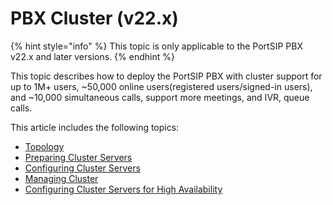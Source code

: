 # PBX Cluster (v22.x)

{% hint style="info" %}
This topic is only applicable to the PortSIP PBX v22.x and later versions.
{% endhint %}

This topic describes how to deploy the PortSIP PBX with cluster support for up to 1M+ users, \~50,000 online users(registered users/signed-in users), and \~10,000 simultaneous calls, support more meetings, and IVR, queue calls.

This article includes the following topics:

* [Topology](../pbx-cluster/topology.md)
* [Preparing Cluster Servers](../pbx-cluster/preparing-cluster-servers.md)
* [Configuring Cluster Servers](../pbx-cluster/configuring-cluster-servers.md)
* [Managing Cluster](../pbx-cluster/managing-cluster.md)
* [Configuring Cluster Servers for High Availability](../pbx-cluster/configuring-cluster-servers-for-portsip-pbx-ha.md)
